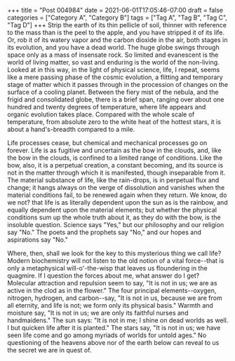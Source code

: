 +++
title = "Post 004984"
date = 2021-06-01T17:05:46-07:00
draft = false
categories = ["Category A", "Category B"]
tags = ["Tag A", "Tag B", "Tag C", "Tag D"]
+++
Strip the earth of its thin pellicle of soil, thinner with reference to the mass than is the peel to the apple, and you have stripped it of its life. Or, rob it of its watery vapor and the carbon dioxide in the air, both stages in its evolution, and you have a dead world. The huge globe swings through space only as a mass of insensate rock. So limited and evanescent is the world of living matter, so vast and enduring is the world of the non-living. Looked at in this way, in the light of physical science, life, I repeat, seems like a mere passing phase of the cosmic evolution, a flitting and temporary stage of matter which it passes through in the procession of changes on the surface of a cooling planet. Between the fiery mist of the nebula, and the frigid and consolidated globe, there is a brief span, ranging over about one hundred and twenty degrees of temperature, where life appears and organic evolution takes place. Compared with the whole scale of temperature, from absolute zero to the white heat of the hottest stars, it is about a hand's-breadth compared to a mile.

Life processes cease, but chemical and mechanical processes go on forever. Life is as fugitive and uncertain as the bow in the clouds, and, like the bow in the clouds, is confined to a limited range of conditions. Like the bow, also, it is a perpetual creation, a constant becoming, and its source is not in the matter through which it is manifested, though inseparable from it. The material substance of life, like the rain-drops, is in perpetual flux and change; it hangs always on the verge of dissolution and vanishes when the material conditions fail, to be renewed again when they return. We know, do we not? that life is as literally dependent upon the sun as is the rainbow, and equally dependent upon the material elements; but whether the physical conditions sum up the whole truth about it, as they do with the bow, is the insoluble question. Science says "Yes," but our philosophy and our religion say "No." The poets and the prophets say "No," and our hopes and aspirations say "No."

Where, then, shall we look for the key to this mysterious thing we call life? Modern biochemistry will not listen to the old notion of a vital force--that is only a metaphysical will-o'-the-wisp that leaves us floundering in the quagmire. If I question the forces about me, what answer do I get? Molecular attraction and repulsion seem to say, "It is not in us; we are as active in the clod as in the flower." The four principal elements--oxygen, nitrogen, hydrogen, and carbon--say, "It is not in us, because we are from all eternity, and life is not; we form only its physical basis." Warmth and moisture say, "It is not in us; we are only its faithful nurses and handmaidens." The sun says: "It is not in me; I shine on dead worlds as well. I but quicken life after it is planted." The stars say, "It is not in us; we have seen life come and go among myriads of worlds for untold ages." No questioning of the heavens above nor of the earth below can reveal to us the secret we are in quest of.
